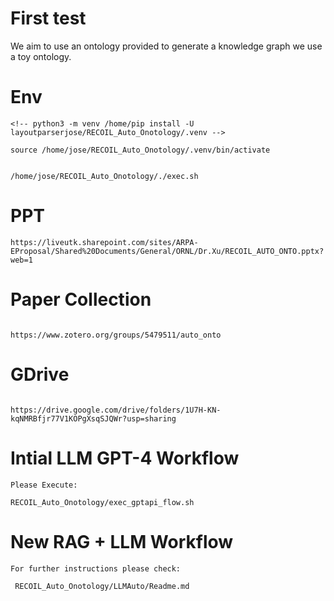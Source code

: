 # First test
We aim to use an ontology provided to generate a knowledge graph we use a toy ontology. 


# Env
```
<!-- python3 -m venv /home/pip install -U layoutparserjose/RECOIL_Auto_Onotology/.venv -->

source /home/jose/RECOIL_Auto_Onotology/.venv/bin/activate


/home/jose/RECOIL_Auto_Onotology/./exec.sh
```


# PPT
```
https://liveutk.sharepoint.com/sites/ARPA-EProposal/Shared%20Documents/General/ORNL/Dr.Xu/RECOIL_AUTO_ONTO.pptx?web=1
```


# Paper Collection

```

https://www.zotero.org/groups/5479511/auto_onto

```




# GDrive

```

https://drive.google.com/drive/folders/1U7H-KN-kqNMRBfjr77V1KOPgXsqSJQWr?usp=sharing

```

# Intial LLM GPT-4 Workflow

```
Please Execute:

RECOIL_Auto_Onotology/exec_gptapi_flow.sh

```

# New RAG + LLM Workflow

```
For further instructions please check:

 RECOIL_Auto_Onotology/LLMAuto/Readme.md

```

